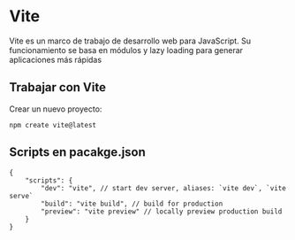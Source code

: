 # Vite

Vite es un marco de trabajo de desarrollo web para JavaScript. Su funcionamiento se basa en módulos y lazy loading para generar aplicaciones más rápidas

## Trabajar con Vite
Crear un nuevo proyecto:

    npm create vite@latest

## Scripts en pacakge.json

    {
        "scripts": {
            "dev": "vite", // start dev server, aliases: `vite dev`, `vite serve`
            "build": "vite build", // build for production
            "preview": "vite preview" // locally preview production build
        }
    }

